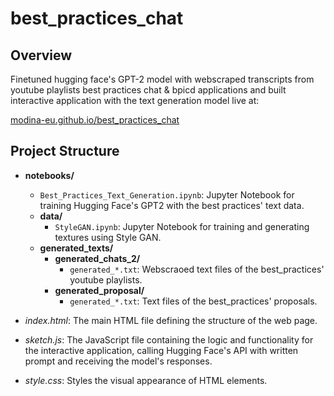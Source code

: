 # best_practices_chat

## Overview

Finetuned hugging face's GPT-2 model with webscraped transcripts from youtube playlists best practices chat & bpicd applications and built interactive application with the text generation model live at: 

[modina-eu.github.io/best_practices_chat](https://modina-eu.github.io/best_practices_chat/)

## Project Structure

- **notebooks/**
  - `Best_Practices_Text_Generation.ipynb`: Jupyter Notebook for training Hugging Face's GPT2 with the best practices' text data.
  - **data/**
    - `StyleGAN.ipynb`: Jupyter Notebook for training and generating textures using Style GAN.
  - **generated_texts/**
    - **generated_chats_2/**
      - `generated_*.txt`:  Webscraoed text files of the best_practices' youtube playlists.
    - **generated_proposal/**
      - `generated_*.txt`: Text files of the best_practices' proposals.
        
- *index.html*: The main HTML file defining the structure of the web page.
- *sketch.js*: The JavaScript file containing the logic and functionality for the interactive application, calling Hugging Face's API with written prompt and receiving the model's responses.
- *style.css*: Styles the visual appearance of HTML elements.
